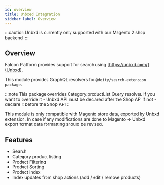 ```yaml
---
id: overview
title: Unbxed Integration
sidebar_label: Overview
---
```


:::caution
Unbxd is currently only supported with our Magento 2 shop backend.
:::

## Overview

Falcon Platform provides support for search using [https://unbxd.com/](Unbxd).

This module provides GraphQL resolvers for `@deity/search-extension package`.

:::note
This package overrides Category.productList Query resolver.
If you want to override it - Unbxd API must be declared after the Shop API
if not - declare it before the Shop API
:::

This module is only compatible with Magento store data, exported by Unbxd extension. In case if any modifications are done to Magento -> Unbxd export format data formatting should be revised.

## Features

- Search
- Category product listing
- Product Filtering
- Product Sorting
- Product index
- Index updates from shop actions (add / edit / remove products)
